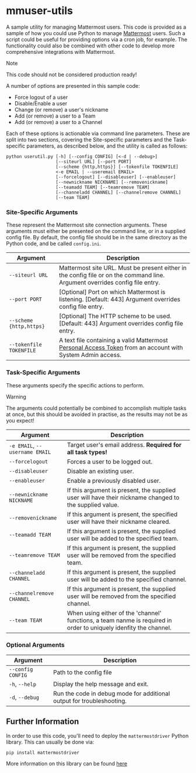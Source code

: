 # mmuser-utils
A sample utility for managing Mattermost users.  This code is provided as a sample of how you could use Python to 
manage [Mattermost](https://mattermost.com) users.  Such a script could be useful for providing options via a cron job, 
for example.  The functionality could also be combined with other code to develop more comprehensive integrations with
Mattermost.

> [!NOTE]
> This code should not be considered production ready!

A number of options are presented in this sample code:
- Force logout of a user
- Disable/Enable a user
- Change (or remove) a user's nickname
- Add (or remove) a user to a Team
- Add (or remove) a user to a Channel

Each of these options is actionable via command line parameters.  These are split into two sections, covering the 
Site-specific parameters and the Task-specific parameters, as described below, and the utility is called as follows:

```shell
python userutil.py [-h] [--config CONFIG] [<-d | --debug>] 
                   [--siteurl URL] [--port PORT]
                   [--scheme {http,https}] [--tokenfile TOKENFILE] 
                   <-e EMAIL | --useremail EMAIL>
                   [--forcelogout] [--disableuser] [--enableuser]
                   [--newnickname NICKNAME] [--removenickname]
                   [--teamadd TEAM] [--teamremove TEAM]
                   [--channeladd CHANNEL] [--channelremove CHANNEL]
                   [--team TEAM]
```

### Site-Specific Arguments

These represent the Mattermost site connection arguments.  These arguments must either be presented on the command line,
or in a supplied config file.  By default, the config file should be in the same directory as the Python code, and be 
called `config.ini`.

| Argument | Description                                                                                                                                                                    |
| -------- |--------------------------------------------------------------------------------------------------------------------------------------------------------------------------------|
| `--siteurl URL` | Mattermost site URL.  Must be present either in the config file or on the command line. Argument overrides config file entry.                                                  |
| `--port PORT` | [Optional] Port on which Mattermost is listening. [Default: 443] Argument overrides config file entry.                                                                         |
| `--scheme {http,https}` | [Optional] The HTTP scheme to be used. [Default: 443] Argument overrides config file entry.                                                                                    |
| `--tokenfile TOKENFILE` | A text file containing a valid Mattermost [Personal Access Token](https://docs.mattermost.com/developer/personal-access-tokens.html) from an account with System Admin access. |

### Task-Specific Arguments

These arguments specify the specific actions to perform.  

> [!WARNING]
> The arguments could potentially be combined to accomplish multiple tasks at once, but this should be avoided in 
> practise, as the results may not be as you expect!

| Argument                       | Description                                                                                            |
|--------------------------------|--------------------------------------------------------------------------------------------------------|
| `-e EMAIL`, `--username EMAIL` | Target user's email address.  **Required for all task types!**                                         |
| `--forcelogout`                | Forces a user to be logged out.                                                                        |
| `--disableuser`                | Disable an existing user.                                                                              |
| `--enableuser`                 | Enable a previously disabled user.                                                                     |
| `--newnickname NICKNAME`       | If this argument is present, the supplied user will have their nickname changed to the supplied value. |
| `--removenickname`             | If this argument is present, the specified user will have their nickname cleared.                      |
| `--teamadd TEAM`               | If this argument is present, the supplied user will be added to the specified team.                    |
| `--teamremove TEAM`            | If this argument is present, the supplied user will be removed from the specified team.                |
| `--channeladd CHANNEL`         | If this argument is present, the supplied user will be added to the specified channel.                 |
| `--channelremove CHANNEL`         | If this argument is present, the supplied user will be removed from the specified channel.                |
| `--team TEAM`                 | When using either of the 'channel' functions, a team nanme is required in order to uniquely idenfity the channel. |

### Optional Arguments

| Argument          | Description             |
|-------------------|-------------------------|
| `--config CONFIG` | Path to the config file |
| `-h`, `--help` | Display the help message and exit. |
| `-d`, `--debug` | Run the code in debug mode for additional output for troubleshooting. |


## Further Information

In order to use this code, you'll need to deploy the `mattermostdriver` Python library.  This can usually be done via:

`pip install mattermostdriver`

More information on this library can be found [here](https://pypi.org/project/mattermostdriver/)